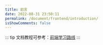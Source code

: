 ```yaml
---
title: 前言
date: 2022-08-31 23:50:11
permalink: /document/frontend/introduction/
isShowComments: false
---
```


::: tip
文档教程可参考：[前端学习路线](http://localhost:8080/vblogs/document/learning-routes/)
:::